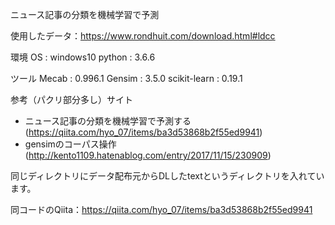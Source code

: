 ニュース記事の分類を機械学習で予測

使用したデータ：https://www.rondhuit.com/download.html#ldcc

環境
OS : windows10 
python : 3.6.6

ツール
Mecab : 0.996.1
Gensim : 3.5.0
scikit-learn : 0.19.1


参考（パクリ部分多し）サイト
- ニュース記事の分類を機械学習で予測する(https://qiita.com/hyo_07/items/ba3d53868b2f55ed9941)
- gensimのコーパス操作(http://kento1109.hatenablog.com/entry/2017/11/15/230909)


同じディレクトリにデータ配布元からDLしたtextというディレクトリを入れています。

同コードのQiita：https://qiita.com/hyo_07/items/ba3d53868b2f55ed9941
